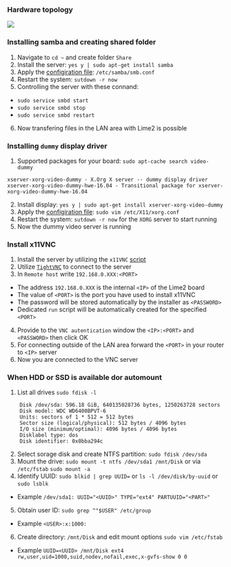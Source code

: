 ### Hardware topology
![][ref-hw]

### Installing samba and creating shared folder
1. Navigate to `cd ~` and create folder `Share`
2. Install the server: `yes y | sudo apt-get install samba`
3. Apply the [configiration file][ref-smb-conf]: `/etc/samba/smb.conf`
4. Restart the system: `sutdown -r now`
5. Controlling the server with these connand:
  * `sudo service smbd start`
  * `sudo service smbd stop`
  * `sudo service smbd restart`
6. Now transfering files in the LAN area with Lime2 is possible

### Installing `dummy` display driver
1. Supported packages for your board: `sudo apt-cache search video-dummy`
```
xserver-xorg-video-dummy - X.Org X server -- dummy display driver
xserver-xorg-video-dummy-hwe-16.04 - Transitional package for xserver-xorg-video-dummy-hwe-16.04
```
2. Install display: `yes y | sudo apt-get install xserver-xorg-video-dummy`
3. Apply the [configiration file][ref-xorg-conf]: `sudo vim /etc/X11/xorg.conf`
4. Restart the system: `sutdown -r now` for the `XORG` server to start running
5. Now the dummy video server is running

### Install x11VNC
1. Install the server by utilizing the `x11VNC` [script][ref-x11-vnc]
2. Utilize [`TightVNC`][ref-tight-vnc] to connect to the server
3. In `Remote host` write `192.168.0.XXX:<PORT>`
  * The address `192.168.0.XXX` is the internal `<IP>` of the Lime2 board
  * The value of `<PORT>` is the port you have used to install x11VNC
  * The password will be stored automatically by the installer as `<PASSWORD>`
  * Dedicated `run` script will be automatically created for the specified `<PORT>`
4. Provide to the `VNC autentication` window the `<IP>:<PORT>` and `<PASSWORD>` then click OK
5. For connecting outside of the LAN area forward the `<PORT>` in your router to `<IP>` server
6. Now you are connected to the VNC server

### When HDD or SSD is available dor automount
1. List all drives `sudo fdisk -l`
```
    Disk /dev/sda: 596.18 GiB, 640135028736 bytes, 1250263728 sectors
    Disk model: WDC WD6400BPVT-6
    Units: sectors of 1 * 512 = 512 bytes
    Sector size (logical/physical): 512 bytes / 4096 bytes
    I/O size (minimum/optimal): 4096 bytes / 4096 bytes
    Disklabel type: dos
    Disk identifier: 0x0bba294c
```
2. Select sorage disk and create NTFS partition: `sudo fdisk /dev/sda` 
3. Mount the drive: `sudo mount -t ntfs /dev/sda1 /mnt/Disk` or via `/etc/fstab` `sudo mount -a`
4. Identify UUID: `sudo blkid | grep UUID=` or `ls -l /dev/disk/by-uuid` or `sudo lsblk`
  * Example `/dev/sda1: UUID="<UUID>" TYPE="ext4" PARTUUID="<PART>"`
5. Obtain user ID: `sudo grep ^"$USER" /etc/group`
  * Example `<USER>:x:1000:`
6. Create directory: `/mnt/Disk` and edit mount options `sudo vim /etc/fstab`
  * Example `UUID=<UUID> /mnt/Disk ext4 rw,user,uid=1000,suid,nodev,nofail,exec,x-gvfs-show 0 0`

[ref-tight-vnc]: https://www.tightvnc.com/
[ref-x11-vnc]: https://github.com/dvdvideo1234/UbuntuBatches/tree/master/x11VNC
[ref-hw]: https://raw.githubusercontent.com/dvdvideo1234/UbuntuBatches/master/Olimex-A20/hw.jpg
[ref-smb-conf]: https://raw.githubusercontent.com/dvdvideo1234/UbuntuBatches/master/Olimex-A20/smb.conf
[ref-xorg-conf]: https://raw.githubusercontent.com/dvdvideo1234/UbuntuBatches/master/Olimex-A20/xorg.conf
